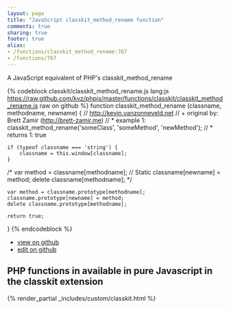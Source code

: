 ```yaml
---
layout: page
title: "JavaScript classkit_method_rename function"
comments: true
sharing: true
footer: true
alias:
- /functions/classkit_method_rename:767
- /functions/767
---
```

<!-- Generated by Rakefile:build -->
A JavaScript equivalent of PHP's classkit_method_rename

{% codeblock classkit/classkit_method_rename.js lang:js https://raw.github.com/kvz/phpjs/master/functions/classkit/classkit_method_rename.js raw on github %}
function classkit_method_rename (classname, methodname, newname) {
    // http://kevin.vanzonneveld.net
    // +   original by: Brett Zamir (http://brett-zamir.me)
    // *     example 1: classkit_method_rename('someClass', 'someMethod', 'newMethod');
    // *     returns 1: true

    if (typeof classname === 'string') {
        classname = this.window[classname];
    }

/*
    var method = classname[methodname]; // Static
    classname[newname] = method;
    delete classname[methodname];
    */

    var method = classname.prototype[methodname];
    classname.prototype[newname] = method;
    delete classname.prototype[methodname];

    return true;
}
{% endcodeblock %}

 - [view on github](https://github.com/kvz/phpjs/blob/master/functions/classkit/classkit_method_rename.js)
 - [edit on github](https://github.com/kvz/phpjs/edit/master/functions/classkit/classkit_method_rename.js)

## PHP functions in available in pure Javascript in the classkit extension
{% render_partial _includes/custom/classkit.html %}
